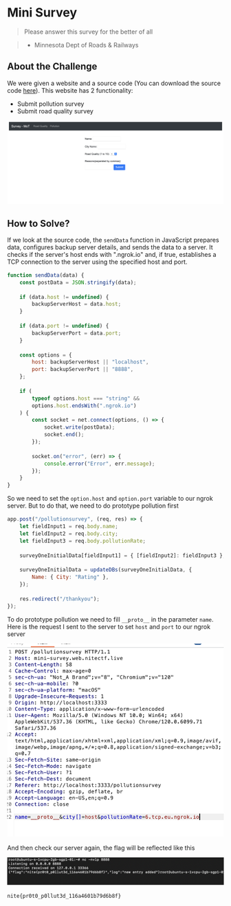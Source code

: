 # Mini Survey
> Please answer this survey for the better of all

> - Minnesota Dept of Roads & Railways

## About the Challenge
We were given a website and a source code (You can download the source code [here](miniSurvery_updated_2.zip)). This website has 2 functionality:

* Submit pollution survey
* Submit road quality survey

![preview](images/preview.png)

## How to Solve?
If we look at the source code, the `sendData` function in JavaScript prepares data, configures backup server details, and sends the data to a server. It checks if the server's host ends with ".ngrok.io" and, if true, establishes a TCP connection to the server using the specified host and port. 

```javascript
function sendData(data) {
    const postData = JSON.stringify(data);

    if (data.host != undefined) {
        backupServerHost = data.host;
    }

    if (data.port != undefined) {
        backupServerPort = data.port;
    }

    const options = {
        host: backupServerHost || "localhost",
        port: backupServerPort || "8888",
    };

    if (
        typeof options.host === "string" &&
        options.host.endsWith(".ngrok.io")
    ) {
        const socket = net.connect(options, () => {
            socket.write(postData);
            socket.end();
        });

        socket.on("error", (err) => {
            console.error("Error", err.message);
        });
    }
}
```

So we need to set the `option.host` and `option.port` variable to our ngrok server. But to do that, we need to do prototype pollution first 

```javascript
app.post("/pollutionsurvey", (req, res) => {
    let fieldInput1 = req.body.name;
    let fieldInput2 = req.body.city;
    let fieldInput3 = req.body.pollutionRate;

    surveyOneInitialData[fieldInput1] = { [fieldInput2]: fieldInput3 };

    surveyOneInitialData = updateDBs(surveyOneInitialData, {
        Name: { City: "Rating" },
    });

    res.redirect("/thankyou");
});
```

To do prototype pollution we need to fill `__proto__` in the parameter `name`. Here is the request I sent to the server to set `host` and `port` to our ngrok server

![prototype-pollution](images/prototype-pollution.png)

And then check our server again, the flag will be reflected like this

![flag](images/flag.png)

```
nite{pr0t0_p0llut3d_116a4601b79d6b8f}
```